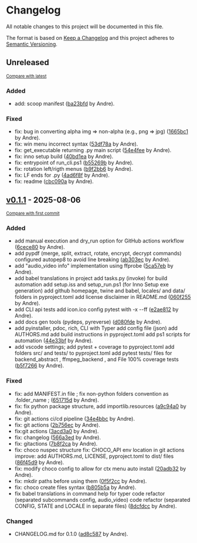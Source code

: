# Changelog

All notable changes to this project will be documented in this file.

The format is based on [Keep a Changelog](http://keepachangelog.com/en/1.0.0/)
and this project adheres to [Semantic Versioning](http://semver.org/spec/v2.0.0.html).

<!-- insertion marker -->
## Unreleased

<small>[Compare with latest](https://github.com/andre-romano/file_conversor/compare/v0.1.1...HEAD)</small>

### Added

- add: scoop manifest ([ba23bfd](https://github.com/andre-romano/file_conversor/commit/ba23bfdd1abca0d8a7b7a6b42b59847757d80c08) by Andre).

### Fixed

- fix: bug in converting alpha img => non-alpha (e.g., png => jpg) ([1665bc1](https://github.com/andre-romano/file_conversor/commit/1665bc122b1c98db74c2fb2de7672abf10958078) by Andre).
- fix: win menu incorrect syntax ([53df78a](https://github.com/andre-romano/file_conversor/commit/53df78a3094ac0c9b2dee3560210f4398f6eccd4) by Andre).
- fix: get_executable returning .py main script ([54e4fee](https://github.com/andre-romano/file_conversor/commit/54e4fee0dc624ab5e4f0787088f54c3c05e2252f) by Andre).
- fix: inno setup build ([40bd1ea](https://github.com/andre-romano/file_conversor/commit/40bd1eaee55ef7e63c5d83cde51a4b8c6bfe5c8f) by Andre).
- fix: entrypoint of run_cli.ps1 ([b55269b](https://github.com/andre-romano/file_conversor/commit/b55269b57a6efc0b101f5bfb7f13333fafe43800) by Andre).
- fix: rotation left/rigth menus ([b9f2bb6](https://github.com/andre-romano/file_conversor/commit/b9f2bb6455acf05dfd2ca126465c977a95e5ada3) by Andre).
- fix: LF ends for .py ([4ad6f8f](https://github.com/andre-romano/file_conversor/commit/4ad6f8fc6432462e4db42db5b532c7fcab821917) by Andre).
- fix: readme ([cbc090a](https://github.com/andre-romano/file_conversor/commit/cbc090a6eb2ca82aeee83309d38c79ad6dac6873) by Andre).

<!-- insertion marker -->
## [v0.1.1](https://github.com/andre-romano/file_conversor/releases/tag/v0.1.1) - 2025-08-06

<small>[Compare with first commit](https://github.com/andre-romano/file_conversor/compare/be0a5b8d08cfe742e966f0b1b5b4211c6fe0bd15...v0.1.1)</small>

### Added

- add manual execution and dry_run option for GitHub actions workflow ([6cece80](https://github.com/andre-romano/file_conversor/commit/6cece80e342ebb47557bd7dfde3f6f97eaa78598) by Andre).
- add pypdf (merge, split, extract, rotate, encrypt, decrypt commands) configured autopep8 to avoid line breaking ([ab303ec](https://github.com/andre-romano/file_conversor/commit/ab303eca788cbe12d4aa944097e0dc86e452a623) by Andre).
- add "audio_video info" implementation using ffprobe ([5ca57eb](https://github.com/andre-romano/file_conversor/commit/5ca57eb96f9c693fdff159d1071cbbfbf607a35d) by Andre).
- add babel translations in project add tasks.py (invoke) for build automation add setup.iss and setup_run.ps1 (for Inno Setup exe generation) add github homepage, twine and babel, locales/ and data/ folders in pyproject.toml add license disclaimer in README.md ([060f255](https://github.com/andre-romano/file_conversor/commit/060f255824b25cfe56b32e6da8e870c0ede4f27e) by Andre).
- add CLI api tests add icon.ico config pytest with -x --ff ([e2ae812](https://github.com/andre-romano/file_conversor/commit/e2ae812e680850cbe0b8af03e85e3a17f99f5962) by Andre).
- add docs gen tools (pydeps, pyreverse) ([d080fde](https://github.com/andre-romano/file_conversor/commit/d080fde6f0d9db8950e0d21a428f864dd5e4445b) by Andre).
- add pyinstaller, pdoc, rich, CLI with Typer add config file (json) add AUTHORS.md add build instructions in pyproject.toml add ps1 scripts for automation ([44e33bf](https://github.com/andre-romano/file_conversor/commit/44e33bf8446d27205cc48c2c94709154ef85766b) by Andre).
- add vscode settings; add pytest + coverage to pyproject.toml add folders src/ and tests/ to pyproject.toml add pytest tests/ files for backend_abstract , ffmpeg_backend , and File 100% coverage tests ([b5f7266](https://github.com/andre-romano/file_conversor/commit/b5f7266e40ab3ff40b46e134dbdd91c7f2b26557) by Andre).

### Fixed

- fix: add MANIFEST.in file ; fix non-python folders convention as .folder_name ; ([651715d](https://github.com/andre-romano/file_conversor/commit/651715d7acd034ef9330b21ec84609ec756eff56) by Andre).
- fix: fix python package structure, add importlib.resources ([a9c94a0](https://github.com/andre-romano/file_conversor/commit/a9c94a09afb1d1263de32218c18ee1b9f3b4aaac) by Andre).
- fix: git actions ci/cd pipeline ([34e4bbc](https://github.com/andre-romano/file_conversor/commit/34e4bbc221be32666ae748147a6798280efe74af) by Andre).
- fix: git actions ([2b756ec](https://github.com/andre-romano/file_conversor/commit/2b756ecafe76c70ce62fdccd19fa7e74f4724de7) by Andre).
- fix:git actions ([3acd3a0](https://github.com/andre-romano/file_conversor/commit/3acd3a0fd3af8c507e436cad43b91a3c2b39f983) by Andre).
- fix: changelog ([566a3ed](https://github.com/andre-romano/file_conversor/commit/566a3ed1a27f643046ce99f11eca66404b0fd264) by Andre).
- fix: gitactions ([7b8f2ca](https://github.com/andre-romano/file_conversor/commit/7b8f2caa5e4b5b3579b1821187d0b0cb2f08dcdd) by Andre).
- fix: choco nuspec structure fix: CHOCO_API env location in git actions improve: add AUTHORS.md, LICENSE, pyproject.toml to dist/ files ([86f45d9](https://github.com/andre-romano/file_conversor/commit/86f45d9094681bd8a948379584c80ecdc6714b12) by Andre).
- fix: modify choco config to allow for ctx menu auto install ([20adb32](https://github.com/andre-romano/file_conversor/commit/20adb32bb0ef0f6ed06c26a8b4355f14d9d1e625) by Andre).
- fix: mkdir paths before using them ([0f5f2cc](https://github.com/andre-romano/file_conversor/commit/0f5f2ccbda3e922fa0c3007944e37a8ea66d98c4) by Andre).
- fix: choco create files syntax ([b805b5a](https://github.com/andre-romano/file_conversor/commit/b805b5ada2343a5b2ff182a47839e481b0dbf4d4) by Andre).
- fix babel translations in command help for typer code refactor (separated subcommands config, audio_video) code refactor (separated CONFIG, STATE and LOCALE in separate files) ([8dcfdcc](https://github.com/andre-romano/file_conversor/commit/8dcfdccd91bfb073dadd739ad2b005e85d264650) by Andre).

### Changed

- CHANGELOG.md for 0.1.0 ([ad8c587](https://github.com/andre-romano/file_conversor/commit/ad8c58724ca28d413c8fbf15d62a1144c417968a) by Andre).

